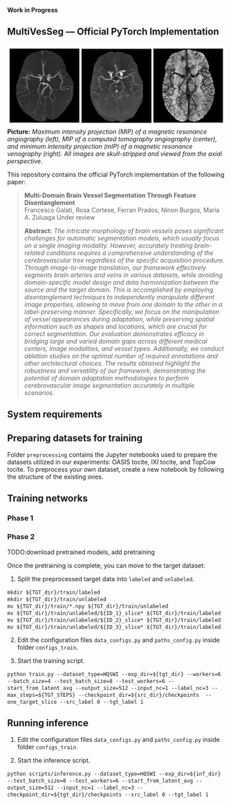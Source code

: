 **Work in Progress**

## MultiVesSeg &mdash; Official PyTorch Implementation

![Teaser image](./MRA_CTA_MRV.png)
**Picture:** *Maximum intensity projection (MIP) of a magnetic resonance angiography (left), MIP of a computed tomography angiography (center), and minimum intensity projection (mIP) of a magnetic resonance venography (right). All images are skull-stripped and viewed from the axial perspective.*

This repository contains the official PyTorch implementation of the following paper:

> **Multi-Domain Brain Vessel Segmentation Through Feature Disentanglement**<br>
> Francesco Galati, Rosa Cortese, Ferran Prados, Ninon Burgos, Maria A. Zuluaga
> Under review
>
> **Abstract:** *The intricate morphology of brain vessels poses significant challenges for automatic segmentation models, which usually focus on a single imaging modality. However, accurately treating brain-related conditions requires a comprehensive understanding of the cerebrovascular tree regardless of the specific acquisition procedure. Through image-to-image translation, our framework effectively segments brain arteries and veins in various datasets, while avoiding domain-specific model design and data harmonization between the source and the target domain. This is accomplished by employing disentanglement techniques to independently manipulate different image properties, allowing to move from one domain to the other in a label-preserving manner. Specifically, we focus on the manipulation of vessel appearances during adaptation, while preserving spatial information such as shapes and locations, which are crucial for correct segmentation. Our evaluation demonstrates efficacy in bridging large and varied domain gaps across different medical centers, image modalities, and vessel types. Additionally, we conduct ablation studies on the optimal number of required annotations and other architectural choices. The results obtained highlight the robustness and versatility of our framework, demonstrating the potential of domain adaptation methodologies to perform cerebrovascular image segmentation accurately in multiple scenarios.*

## System requirements

## Preparing datasets for training

Folder `preprocessing` contains the Jupyter notebooks used to prepare the datasets utilized in our experiments: OASIS tocite, IXI tocite, and TopCow tocite. To preprocess your own dataset, create a new notebook by following the structure of the existing ones.

## Training networks

### Phase 1

### Phase 2
TODO:download pretrained models, add pretraining

Once the pretraining is complete, you can move to the target dataset:

1) Split the preprocessed target data into `labeled` and `unlabeled`.
```
mkdir ${TGT_dir}/train/labeled
mkdir ${TGT_dir}/train/unlabeled
mv ${TGT_dir}/train/*.npy ${TGT_dir}/train/unlabeled
mv ${TGT_dir}/train/unlabeled/${ID_1}_slice* ${TGT_dir}/train/labeled
mv ${TGT_dir}/train/unlabeled/${ID_2}_slice* ${TGT_dir}/train/labeled
mv ${TGT_dir}/train/unlabeled/${ID_3}_slice* ${TGT_dir}/train/labeled
```

2) Edit the configuration files `data_configs.py` and `paths_config.py`  inside folder `configs_train`.

3) Start the training script.
```
python train.py --dataset_type=HQSWI --exp_dir=${tgt_dir} --workers=6 --batch_size=4 --test_batch_size=8 --test_workers=6 --start_from_latent_avg --output_size=512 --input_nc=1 --label_nc=3 --max_steps=${TGT_STEPS} --checkpoint_dir=${src_dir}/checkpoints  --one_target_slice --src_label 0 --tgt_label 1
```

## Running inference

1) Edit the configuration files `data_configs.py` and `paths_config.py`  inside folder `configs_train`.

2) Start the inference script.
```
python scripts/inference.py --dataset_type=HQSWI --exp_dir=${inf_dir} --test_batch_size=8 --test_workers=6 --start_from_latent_avg --output_size=512 --input_nc=1 --label_nc=3 --checkpoint_dir=${tgt_dir}/checkpoints --src_label 0 --tgt_label 1
```
